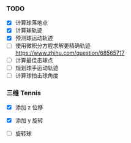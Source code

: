 

###  TODO
- [x] 计算球落地点
- [x] 计算球轨迹
- [x] 预测球运动轨迹
- [ ] 使用微积分方程求解更精确轨迹 https://www.zhihu.com/question/68565717
- [ ] 计算最佳击球点
- [ ] 规划球手运动轨迹
- [ ] 计算球拍击球角度

### 三维 Tennis
- [x] 添加 z 位移
- [x] 添加 y 旋转
- [ ] 旋转球

